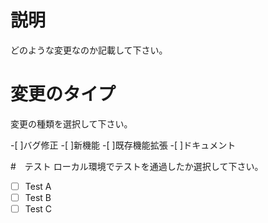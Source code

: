 # 説明
どのような変更なのか記載して下さい。

# 変更のタイプ
変更の種類を選択して下さい。

-[ ]バグ修正
-[ ]新機能
-[ ]既存機能拡張
-[ ]ドキュメント

#　テスト
ローカル環境でテストを通過したか選択して下さい。

-[ ] Test A
-[ ] Test B
-[ ] Test C
